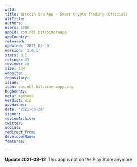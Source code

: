 ```yaml
---
wsId: 
title: Bitcoin Era App - Smart Crypto Trading (Official)
altTitle: 
authors: 
users: 5000
appId: com.nbl.bitcoineraapp
appCountry: 
released: 
updated: '2021-02-10'
version: '1.0.1'
stars: 3.2
ratings: 43
reviews: 39
size: 17M
website: 
repository: 
issue: 
icon: com.nbl.bitcoineraapp.png
bugbounty: 
meta: removed
verdict: wip
appHashes: 
date: '2021-08-20'
signer: 
reviewArchive: 
twitter: 
social: 
redirect_from: 
developerName: 
features: 

---
```


**Update 2021-08-12**: This app is not on the Play Store anymore
